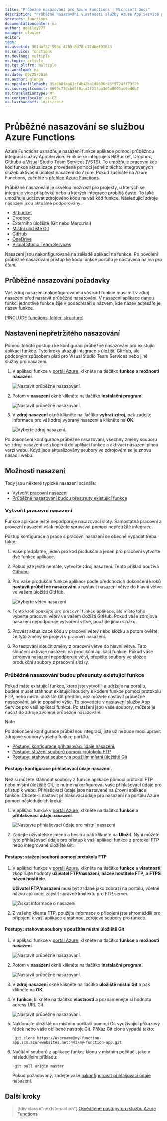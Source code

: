 ```yaml
---
title: "Průběžné nasazování pro Azure Functions | Microsoft Docs"
description: "Průběžné nasazování vlastnosti služby Azure App Service použijte k publikování Azure Functions."
services: functions
documentationcenter: na
author: ggailey777
manager: cfowler
editor: 
tags: 
ms.assetid: 361daf37-598c-4703-8d78-c77dbef91643
ms.service: functions
ms.devlang: multiple
ms.topic: article
ms.tgt_pltfrm: multiple
ms.workload: na
ms.date: 09/25/2016
ms.author: glenga
ms.openlocfilehash: 35a0b0faa61cf4b42ba1d8696c85f5724ff73f23
ms.sourcegitcommit: 6699c77dcbd5f8a1a2f21fba3d0a0005ac9ed6b7
ms.translationtype: MT
ms.contentlocale: cs-CZ
ms.lasthandoff: 10/11/2017
---
```

# <a name="continuous-deployment-for-azure-functions"></a>Průběžné nasazování se službou Azure Functions
Azure Functions usnadňuje nasazení funkce aplikace pomocí průběžnou integraci služby App Service. Funkce se integruje s BitBucket, Dropbox, Githubu a Visual Studio Team Services (VSTS). To umožňuje pracovní kde kód funkce aktualizace provedené pomocí jedné z těchto integrovaných služeb aktivační událost nasazení do Azure. Pokud začínáte na Azure Functions, začněte s [přehled Azure Functions](functions-overview.md).

Průběžné nasazování je skvělou možností pro projekty, u kterých se integruje více příspěvků nebo u kterých integrace probíhá často. To také umožňuje udržovat zdrojového kódu na váš kód funkce. Následující zdroje nasazení jsou aktuálně podporovány:

* [Bitbucket](https://bitbucket.org/)
* [Dropbox](https://www.dropbox.com/)
* Externího úložiště (Git nebo Mercurial)
* [Místní úložiště Git](../app-service/app-service-deploy-local-git.md)
* [GitHub](https://github.com)
* [OneDrive](https://onedrive.live.com/)
* [Visual Studio Team Services](https://www.visualstudio.com/team-services/)

Nasazení jsou nakonfigurované na základě aplikací na funkce. Po povolení průběžné nasazování přístup ke kódu funkce portálu je nastavena na *jen pro čtení*.

## <a name="continuous-deployment-requirements"></a>Průběžné nasazování požadavky

Váš zdroj nasazení nakonfigurované a váš kód funkce musí mít v zdroj nasazení před nastavit průběžné nasazování. V nasazení aplikace danou funkci jednotlivé funkce žije v podadresáři s názvem, kde název adresáře je název funkce.  

[!INCLUDE [functions-folder-structure](../../includes/functions-folder-structure.md)]

## <a name="set-up-continuous-deployment"></a>Nastavení nepřetržitého nasazování
Pomocí tohoto postupu ke konfiguraci průběžné nasazování pro existující aplikaci funkce. Tyto kroky ukazují integrace s úložišti GitHub, ale podobným způsobem platí pro Visual Studio Team Services nebo jiné služby pro nasazení.

1. V aplikaci funkce v [portál Azure](https://portal.azure.com), klikněte na tlačítko **funkce** a **možnosti nasazení**. 
   
    ![Nastavit průběžné nasazování.](./media/functions-continuous-deployment/setup-deployment.png)
 
2. Potom v **nasazení** okně klikněte na tlačítko **instalační program**.
 
    ![Nastavit průběžné nasazování.](./media/functions-continuous-deployment/setup-deployment-1.png)
   
2. V **zdroj nasazení** okně klikněte na tlačítko **vybrat zdroj**, pak zadejte informace pro váš zdroj vybraný nasazení a klikněte na **OK**.
   
    ![Vyberte zdroj nasazení.](./media/functions-continuous-deployment/choose-deployment-source.png)

Po dokončení konfigurace průběžné nasazování, všechny změny souboru ve zdroji nasazení se zkopírují do aplikaci funkce a aktivaci nasazení plnou verzi webu. Když jsou aktualizovány soubory ve zdrojovém se je znovu nasadil webu.

## <a name="deployment-options"></a>Možnosti nasazení

Tady jsou některé typické nasazení scénáře:

- [Vytvořit pracovní nasazení](#staging)
- [Průběžné nasazování budou přesunuty existující funkce](#existing)

<a name="staging"></a>
### <a name="create-a-staging-deployment"></a>Vytvořit pracovní nasazení

Funkce aplikace ještě nepodporuje nasazovací sloty. Samostatná pracovní a provozní nasazení však můžete spravovat pomocí nepřetržité integrace.

Postup konfigurace a práce s pracovní nasazení se obecně vypadat třeba takto:

1. Vaše předplatné, jeden pro kód produkční a jeden pro pracovní vytvořte dvě funkce aplikace. 

2. Pokud jste ještě nemáte, vytvořte zdroj nasazení. Tento příklad používá [Githubu].

3. Pro vaše produkční funkce aplikace podle předchozích dokončení kroků **nastavit průběžné nasazování** a nastavit nasazení větve do hlavní větve ve vašem úložišti GitHub.
   
    ![Vyberte větev nasazení](./media/functions-continuous-deployment/choose-deployment-branch.png)

4. Tento krok opakujte pro pracovní funkce aplikace, ale místo toho vyberte pracovní větev ve vašem úložišti GitHub. Pokud vaše zdrojová nasazení nepodporuje vytvoření větve, použijte jinou složku.
    
5. Provést aktualizace kódu v pracovní větev nebo složku a potom ověřte, že tyto změny se projeví v pracovní nasazení.

6. Po testování sloučit změny z pracovní větve do hlavní větve. Tato sloučení aktivuje nasazení na produkční aplikaci funkce. Pokud vaše zdrojová nasazení nepodporuje větví, přepište soubory ve složce produkční soubory z pracovní složky.

<a name="existing"></a>
### <a name="move-existing-functions-to-continuous-deployment"></a>Průběžné nasazování budou přesunuty existující funkce
Pokud máte existující funkce, které jste vytvořili a udržuje na portálu, budete muset stáhnout existující soubory s kódem funkce pomocí protokolu FTP, nebo místní úložiště Git předtím, než můžete nastavit průběžné nasazování, jak je popsáno výše. To provedete v nastavení služby App Service pro vaši aplikaci funkce. Po stažení jsou vaše soubory, můžete je načíst do zdroje zvolené průběžné nasazování.

> [!NOTE]
> Po dokončení konfigurace průběžnou integraci, jste už nebude moci upravit zdrojové soubory vašeho funkce portálu.

- [Postupy: konfigurace přihlašovací údaje nasazení.](#credentials)
- [Postupy: stažení souborů pomocí protokolu FTP](#downftp)
- [Postupy: stahovat soubory s použitím místní úložiště Git](#downgit)

<a name="credentials"></a>
#### <a name="how-to-configure-deployment-credentials"></a>Postupy: konfigurace přihlašovací údaje nasazení.
Než si můžete stáhnout soubory z funkce aplikace pomocí protokol FTP nebo místní úložiště Git, je nutné nakonfigurovat vaše přihlašovací údaje pro přístup k webu. Přihlašovací údaje jsou nastavené na úrovni aplikace funkce. Chcete-li nastavit přihlašovací údaje pro nasazení na portálu Azure pomocí následujících kroků:

1. V aplikaci funkce v [portál Azure](https://portal.azure.com), klikněte na tlačítko **funkce** a **přihlašovací údaje nasazení**.
   
    ![Nastavte přihlašovací údaje pro místní nasazení](./media/functions-continuous-deployment/setup-deployment-credentials.png)

2. Zadejte uživatelské jméno a heslo a pak klikněte na **Uložit**. Nyní můžete tyto přihlašovací údaje pro přístup k vaší aplikaci funkce z protokol FTP nebo integrované úložiště Git.

<a name="downftp"></a>
#### <a name="how-to-download-files-using-ftp"></a>Postupy: stažení souborů pomocí protokolu FTP

1. V aplikaci funkce v [portál Azure](https://portal.azure.com), klikněte na tlačítko **funkce** a **vlastnosti**, zkopírujte hodnoty **uživatel FTP/nasazení**, **název hostitele FTP**, a **FTPS název hostitele**.  

    **Uživatel FTP/nasazení** musí být zadané jako zobrazí na portálu, včetně názvu aplikace, zajistit správné kontextu pro FTP server.
   
    ![Získat informace o nasazení](./media/functions-continuous-deployment/get-deployment-credentials.png)

2. Z vašeho klienta FTP, použijte informace o připojení jste shromáždili pro připojení k vaší aplikace a stáhnout zdrojové soubory pro funkce.

<a name="downgit"></a>
#### <a name="how-to-download-files-using-a-local-git-repository"></a>Postupy: stahovat soubory s použitím místní úložiště Git

1. V aplikaci funkce v [portál Azure](https://portal.azure.com), klikněte na tlačítko **funkce** a **možnosti nasazení**. 
   
    ![Nastavit průběžné nasazování.](./media/functions-continuous-deployment/setup-deployment.png)
 
2. Potom v **nasazení** okně klikněte na tlačítko **instalační program**.
 
    ![Nastavit průběžné nasazování.](./media/functions-continuous-deployment/setup-deployment-1.png)
   
2. V **zdroj nasazení** okně klikněte na tlačítko **úložiště místní Git** a pak klikněte na **OK**.

3. V **funkce**, klikněte na tlačítko **vlastnosti** a poznamenejte si hodnotu adresy URL Git. 
   
    ![Nastavit průběžné nasazování.](./media/functions-continuous-deployment/get-local-git-deployment-url.png)

4. Naklonujte úložiště na místním počítači pomocí Git využívající příkazový řádek nebo vaše oblíbené nástroje Git. Příkaz Git clone vypadá takto:
   
        git clone https://username@my-function-app.scm.azurewebsites.net:443/my-function-app.git

5. Načítání souborů z aplikace funkce klonu v místním počítači, jako v následujícím příkladu:
   
        git pull origin master
   
    Pokud požadovaný, zadejte vaše [nakonfigurovat přihlašovací údaje nasazení](#credentials).  

[Githubu]: https://github.com/

## <a name="next-steps"></a>Další kroky

> [!div class="nextstepaction"]
> [Osvědčené postupy pro službu Azure Functions](functions-best-practices.md)
